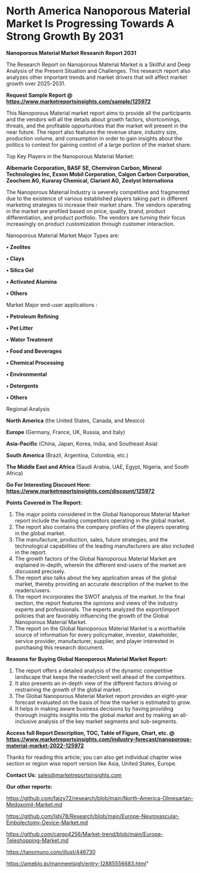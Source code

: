 # North America Nanoporous Material Market Is Progressing Towards A Strong Growth By 2031

<strong>Nanoporous Material Market Research Report 2031</strong>

The Research Report on Nanoporous Material Market is a Skillful and Deep Analysis of the Present Situation and Challenges. This research report also analyzes other important trends and market drivers that will affect market growth over 2025-2031.

<strong>Request Sample Report @ <a href=https://www.marketreportsinsights.com/sample/125972>https://www.marketreportsinsights.com/sample/125972</a></strong>

This Nanoporous Material market report aims to provide all the participants and the vendors will all the details about growth factors, shortcomings, threats, and the profitable opportunities that the market will present in the near future. The report also features the revenue share, industry size, production volume, and consumption in order to gain insights about the politics to contest for gaining control of a large portion of the market share.

Top Key Players in the Nanoporous Material Market:

<strong>Albemarle Corporation, BASF SE, Chemviron Carbon, Mineral Technologies Inc, Exxon Mobil Corporation, Calgon Carbon Corporation, Zeochem AG, Kuraray Chemical, Clariant AG, Zeolyst Internationa</strong>

The Nanoporous Material Industry is severely competitive and fragmented due to the existence of various established players taking part in different marketing strategies to increase their market share. The vendors operating in the market are profiled based on price, quality, brand, product differentiation, and product portfolio. The vendors are turning their focus increasingly on product customization through customer interaction.

Nanoporous Material Market Major Types are:

<strong>• Zeolites

• Clays

• Silica Gel

• Activated Alumina

• Others</strong>

Market Major end-user applications :

<strong>• Petroleum Refining

• Pet Litter

• Water Treatment

• Food and Beverages

• Chemical Processing

• Environmental

• Detergents

• Others</strong>

Regional Analysis

</u><strong><b>North America</b></strong> (the United States, Canada, and Mexico)

<strong><b>Europe </b></strong>(Germany, France, UK, Russia, and Italy)

<strong><b>Asia-Pacific</b></strong> (China, Japan, Korea, India, and Southeast Asia)

<strong><b>South America</b></strong> (Brazil, Argentina, Colombia, etc.)

<strong><b>The Middle East and Africa</b></strong> (Saudi Arabia, UAE, Egypt, Nigeria, and South Africa)

<strong>Go For Interesting Discount Here: <a href=https://www.marketreportsinsights.com/discount/125972>https://www.marketreportsinsights.com/discount/125972</a></strong>

<strong>Points Covered in The Report:</strong>
<ol>
  <li>The major points considered in the Global Nanoporous Material Market report include the leading competitors operating in the global market.</li>
  <li>The report also contains the company profiles of the players operating in the global market.</li>
  <li>The manufacture, production, sales, future strategies, and the technological capabilities of the leading manufacturers are also included in the report.</li>
  <li>The growth factors of the Global Nanoporous Material Market are explained in-depth, wherein the different end-users of the market are discussed precisely.</li>
  <li>The report also talks about the key application areas of the global market, thereby providing an accurate description of the market to the readers/users.</li>
  <li>The report incorporates the SWOT analysis of the market. In the final section, the report features the opinions and views of the industry experts and professionals. The experts analyzed the export/import policies that are favorably influencing the growth of the Global Nanoporous Material Market.</li>
  <li>The report on the Global Nanoporous Material Market is a worthwhile source of information for every policymaker, investor, stakeholder, service provider, manufacturer, supplier, and player interested in purchasing this research document.</li>
</ol>
<strong>Reasons for Buying Global Nanoporous Material Market Report:</strong>

<ol>
  <li>The report offers a detailed analysis of the dynamic competitive landscape that keeps the reader/client well ahead of the competitors.</li>
  <li>It also presents an in-depth view of the different factors driving or restraining the growth of the global market.</li>
  <li>The Global Nanoporous Material Market report provides an eight-year forecast evaluated on the basis of how the market is estimated to grow.</li>
  <li>It helps in making aware business decisions by having providing thorough insights insights into the global market and by making an all-inclusive analysis of the key market segments and sub-segments.</li>
</ol>
<strong>Access full Report Description, TOC, Table of Figure, Chart, etc. @ <a href=https://www.marketreportsinsights.com/industry-forecast/nanoporous-material-market-2022-125972>https://www.marketreportsinsights.com/industry-forecast/nanoporous-material-market-2022-125972</a></strong>


Thanks for reading this article; you can also get individual chapter wise section or region wise report version like Asia, United States, Europe.

<strong>Contact Us:</strong>
sales@marketreportsinsights.com

<strong>Our other reports:</strong>

<a href=https://github.com/faizy72/research/blob/main/North-America-Olmesartan-Medoxomil-Market.md>https://github.com/faizy72/research/blob/main/North-America-Olmesartan-Medoxomil-Market.md</a>

<a href=https://github.com/Ishi78/Research/blob/main/Europe-Neurovascular-Embolectomy-Device-Market.md>https://github.com/Ishi78/Research/blob/main/Europe-Neurovascular-Embolectomy-Device-Market.md</a>

<a href=https://github.com/cargo4256/Market-trend/blob/main/Europe-Teleshopping-Market.md>https://github.com/cargo4256/Market-trend/blob/main/Europe-Teleshopping-Market.md</a>

<a href=https://tanomuno.com/illust/446730>https://tanomuno.com/illust/446730</a>

<a href=https://ameblo.jp/manmeetsigh/entry-12885556683.html>https://ameblo.jp/manmeetsigh/entry-12885556683.html</a>"
